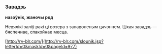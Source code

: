 ### Завадзь
**назоўнік, жаночы род**

Невялікі заліў ракі ці возера з запаволеным цячэннем. Ціхая завадзь — бяспечнае, спакойнае месца.

<a rel="author">[http://rv-blr.com/](http://rv-blr.com/slounik.jsp?letterId=0&maskId=0&pageId=977)</a>

